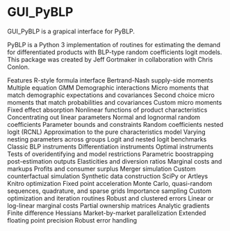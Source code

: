# GUI_PyBLP

GUI_PyBLP is a grapical interface for PyBLP.

PyBLP is a Python 3 implementation of routines for estimating the demand for differentiated products with BLP-type random coefficients logit models. This package was created by Jeff Gortmaker in collaboration with Chris Conlon.

Features
R-style formula interface
Bertrand-Nash supply-side moments
Multiple equation GMM
Demographic interactions
Micro moments that match demographic expectations and covariances
Second choice micro moments that match probabilities and covariances
Custom micro moments
Fixed effect absorption
Nonlinear functions of product characteristics
Concentrating out linear parameters
Normal and lognormal random coefficients
Parameter bounds and constraints
Random coefficients nested logit (RCNL)
Approximation to the pure characteristics model
Varying nesting parameters across groups
Logit and nested logit benchmarks
Classic BLP instruments
Differentiation instruments
Optimal instruments
Tests of overidentifying and model restrictions
Parametric boostrapping post-estimation outputs
Elasticities and diversion ratios
Marginal costs and markups
Profits and consumer surplus
Merger simulation
Custom counterfactual simulation
Synthetic data construction
SciPy or Artleys Knitro optimization
Fixed point acceleration
Monte Carlo, quasi-random sequences, quadrature, and sparse grids
Importance sampling
Custom optimization and iteration routines
Robust and clustered errors
Linear or log-linear marginal costs
Partial ownership matrices
Analytic gradients
Finite difference Hessians
Market-by-market parallelization
Extended floating point precision
Robust error handling
